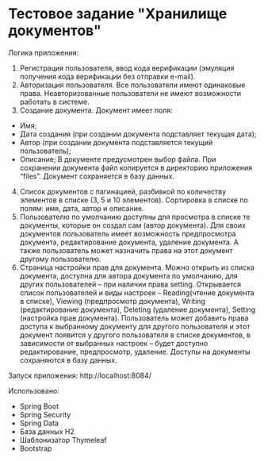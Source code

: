 # Тестовое задание "Хранилище документов"

Логика приложения: 
1.	Регистрация пользователя, ввод кода верификации (эмуляция получения кода верификации без отправки e-mail). 
2.	Авторизация пользователя. Все пользователи имеют одинаковые права. Неавторизованные пользователи не имеют возможности работать в системе.
3.	Создание документа. Документ имеет поля: 
- Имя;
- Дата создания (при создании документа подставляет текущая дата);
- Автор (при создании документа подставляется текущий пользователь);
- Описание;
В документе предусмотрен выбор файла. При сохранении документа файл копируется в директорию приложения “files”. Документ сохраняется в базу данных.
4.	Список документов с пагинацией, разбивкой по количеству элементов в списке (3, 5 и 10 элементов). Сортировка в списке по полям: имя, дата, автор и описание.
5.	Пользователю по умолчанию доступны для просмотра в списке те документы, которые он создал сам (автор документа). Для своих документов пользователь имеет возможность предпросмотра документа, редактирование документа, удаление документа. А также пользователь может назначить права на этот документ другому пользователю.
6.	Страница настройки прав для документа. Можно открыть из списка документа, доступна для автора документа по умолчанию, для других пользователей – при наличии права  setting. Открывается список пользователей и виды настроек – Reading(чтение документа в списке), Viewing (предпросмотр документа), Writing (редактирование документа), Deleting (удаление документа), Setting (настройка прав документа). Пользователь может добавить права доступа к выбранному документу для другого пользователя и этот документ появится у другого пользователя в списке документов, в зависимости от выбранных настроек – будет доступно редактирование, предпросмотр, удаление. Доступы на документы сохраняются в базу данных.

Запуск приложения: http://localhost:8084/

Использовано:
- Spring Boot
- Spring Security
- Spring Data
- База данных H2
- Шаблонизатор Thymeleaf
- Bootstrap
